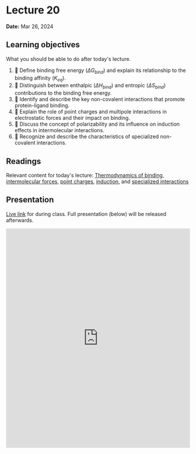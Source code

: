 # Lecture 20

**Date:** Mar 26, 2024

## Learning objectives

What you should be able to do after today's lecture.

1.  🧮 Define binding free energy ($\Delta G_{bind}$) and explain its relationship to the binding affinity ($K_{eq}$).
2.  🧮 Distinguish between enthalpic ($\Delta H_{bind}$) and entropic ($\Delta S_{bind}$) contributions to the binding free energy.
3.  🧮 Identify and describe the key non-covalent interactions that promote protein-ligand binding.
4.  🧮 Explain the role of point charges and multipole interactions in electrostatic forces and their impact on binding.
5.  🧮 Discuss the concept of polarizability and its influence on induction effects in intermolecular interactions.
6.  🧮 Recognize and describe the characteristics of specialized non-covalent interactions.

## Readings

Relevant content for today's lecture: [Thermodynamics of binding](https://cadd.crumblearn.org/sbdd/binding/thermo/), [intermolecular forces](https://cadd.crumblearn.org/sbdd/binding/intermolecular/), [point charges](https://cadd.crumblearn.org/sbdd/binding/intermolecular/long/electrostatic/charges/), [induction](https://cadd.crumblearn.org/sbdd/binding/intermolecular/long/induction/), and [specialized interactions](https://cadd.crumblearn.org/sbdd/binding/intermolecular/specialized/)

## Presentation

[Live link](https://slides.com/d/SyVImLw/live) for during class.
Full presentation (below) will be released afterwards.

<iframe src="https://slides.com/aalexmmaldonado/biosc1540-2024s-l20/embed?byline=hidden&share=hidden" width="100%" height="600" title="biosc1540-2024s-L20" scrolling="no" frameborder="0" webkitallowfullscreen mozallowfullscreen allowfullscreen></iframe>
